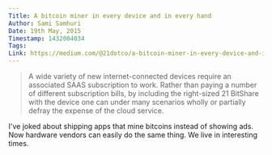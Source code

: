 ```yaml
---
Title: A bitcoin miner in every device and in every hand
Author: Sami Samhuri
Date: 19th May, 2015
Timestamp: 1432004034
Tags: 
Link: https://medium.com/@21dotco/a-bitcoin-miner-in-every-device-and-in-every-hand-e315b40f2821
---
```


> A wide variety of new internet-connected devices require an associated SAAS subscription to work. Rather than paying a number of different subscription bills, by including the right-sized 21 BitShare with the device one can under many scenarios wholly or partially defray the expense of the cloud service.

I've joked about shipping apps that mine bitcoins instead of showing ads. Now hardware vendors can easily do the same thing. We live in interesting times.
